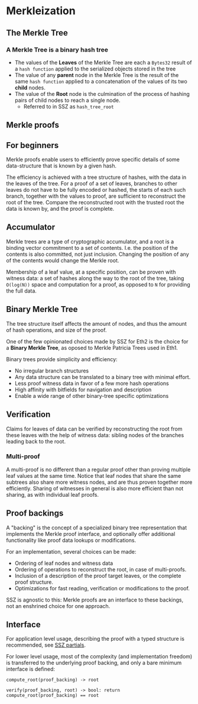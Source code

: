 


# Merkleization


## The Merkle Tree


### A **Merkle Tree** is a binary hash tree

- The values of the **Leaves** of the Merkle Tree are each a `Bytes32` result of a `hash function` applied to the serialized objects stored in the tree
- The value of any **parent** node in the Merkle Tree is the result of the same `hash function` applied to a concatenation of the values of its two **child** nodes.
- The value of the **Root** node is the culmination of the process of hashing pairs of child nodes to reach a single node.
  - Referred to in SSZ as `hash_tree_root`


## Merkle proofs

## For beginners

Merkle proofs enable users to efficiently prove specific details of some data-structure that is known by a given hash.

The efficiency is achieved with a tree structure of hashes, with the data in the leaves of the tree.
For a proof of a set of leaves, branches to other leaves do not have to be fully encoded or hashed,
the starts of each such branch, together with the values to proof, are sufficient to reconstruct the root of the tree.
Compare the reconstructed root with the trusted root the data is known by, and the proof is complete.

## Accumulator

Merkle trees are a type of cryptographic accumulator, and a root is a binding vector commitment to a set of contents.
I.e. the position of the contents is also committed, not just inclusion. Changing the position of any of the contents would change the Merkle root.

Membership of a leaf value, at a specific position, can be proven with witness data:
a set of hashes along the way to the root of the tree, taking `O(log(N))` space and computation for a proof, as opposed to `N` for providing the full data.

## Binary Merkle Tree

The tree structure itself affects the amount of nodes, and thus the amount of hash operations, and size of the proof.

One of the few opinionated choices made by SSZ for Eth2 is the choice for a **Binary Merkle Tree**, as oposed to Merkle Patricia Trees used in Eth1.

Binary trees provide simplicity and efficiency:

- No irregular branch structures
- Any data structure can be translated to a binary tree with minimal effort.
- Less proof witness data in favor of a few more hash operations
- High affinity with bitfields for navigation and description
- Enable a wide range of other binary-tree specific optimizations

## Verification

Claims for leaves of data can be verified by reconstructing the root from these leaves with the help of witness data:
sibling nodes of the branches leading back to the root.

### Multi-proof

A multi-proof is no different than a regular proof other than proving multiple leaf values at the same time.
Notice that leaf nodes that share the same subtrees also share more witness nodes, and are thus proven together more efficiently.
Sharing of witnesses in general is also more efficient than not sharing, as with individual leaf proofs.

## Proof backings

A "backing" is the concept of a specialized binary tree representation that implements the Merkle proof interface,
and optionally offer additional functionality like proof data lookups or modifications.

For an implementation, several choices can be made:

- Ordering of leaf nodes and witness data
- Ordering of operations to reconstruct the root, in case of multi-proofs.
- Inclusion of a description of the proof target leaves, or the complete proof structure.
- Optimizations for fast reading, verification or modifications to the proof.

SSZ is agnostic to this: Merkle proofs are an interface to these backings, not an enshrined choice for one approach.

## Interface

For application level usage, describing the proof with a typed structure is recommended, see [SSZ partials](../partials).

For lower level usage, most of the complexity (and implementation freedom) is transferred to the underlying proof backing, and only a bare minimum interface is defined:

`compute_root(proof_backing) -> root`

`verify(proof_backing, root) -> bool: return compute_root(proof_backing) == root`


